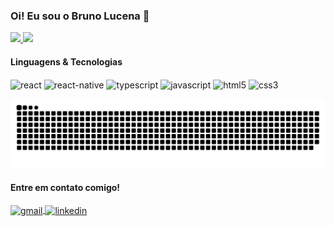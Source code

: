 ### Oi! Eu sou o Bruno Lucena 👋

<div>
  <a href="https://github.com/BrunoLucena99">
    <img src="https://github-readme-stats.vercel.app/api?username=BrunoLucena99&count_private=true&theme=gotham" height="180em" />
    <img src="https://github-readme-stats.vercel.app/api/top-langs/?username=BrunoLucena99&theme=gotham" height="180em" />
  </a>
</div>

#### Linguagens & Tecnologias
<div style="display:inline-block">
  <img align="center" alt="react" height="30" src="https://img.shields.io/badge/React-20232A?style=for-the-badge&logo=react&logoColor=61DAFB">
  <img align="center" alt="react-native" height="30" src="https://img.shields.io/badge/React_Native-20232A?style=for-the-badge&logo=react&logoColor=61DAFB">
  <img align="center" alt="typescript" height="30" src="https://img.shields.io/badge/TypeScript-007ACC?style=for-the-badge&logo=typescript&logoColor=white">
  <img align="center" alt="javascript" height="30" src="https://img.shields.io/badge/JavaScript-323330?style=for-the-badge&logo=javascript&logoColor=F7DF1E">
  <img align="center" alt="html5" height="30" src="https://img.shields.io/badge/HTML5-E34F26?style=for-the-badge&logo=html5&logoColor=white">
  <img align="center" alt="css3" height="30" src="https://img.shields.io/badge/CSS3-1572B6?style=for-the-badge&logo=css3&logoColor=white">
</div>

![Snake animation](https://github.com/BrunoLucena99/BrunoLucena99/blob/output/github-contribution-grid-snake.svg)

#### Entre em contato comigo!
<div style="display:inline-block">
  <a href="mailto:brunohenriquelucena@gmail.com" target="_blank">
    <img align="center" title="brunohenriquelucena@gmail.com" alt="gmail" height="30" src="https://img.shields.io/badge/LinkedIn-0077B5?style=for-the-badge&logo=linkedin&logoColor=white">
  </a>
   <a href="https://www.linkedin.com/in/bruno-lucena99/" target="_blank">
    <img align="center" alt="linkedin" height="30" src="https://img.shields.io/badge/brunohenriquelucena@gmail.com-D14836?style=for-the-badge&logo=gmail&logoColor=white">
  </a>
</div>



